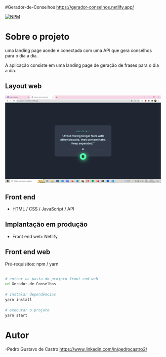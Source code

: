#Gerador-de-Conselhos
https://gerador-conselhos.netlify.app/

[![NPM](https://img.shields.io/npm/l/react)](https://github.com/devsuperior/sds1-wmazoni/blob/master/LICENSE) 

# Sobre o projeto

uma landing page aonde e conectada com uma API que gera conselhos para o dia a dia.

A aplicação consiste em uma landing page de geração de frases para o dia a dia.

## Layout web
![Web 1](https://github.com/PedroCastrro/Gerador-de-Conselhos/blob/main/layout.png)


## Front end
- HTML / CSS / JavaScript / API

## Implantação em produção
- Front end web: Netlify


## Front end web
Pré-requisitos: npm / yarn

```bash

# entrar na pasta do projeto front end web
cd Gerador-de-Conselhos

# instalar dependências
yarn install

# executar o projeto
yarn start
```

# Autor

-Pedro Gustavo de Castro
https://www.linkedin.com/in/pedrocastro2/

